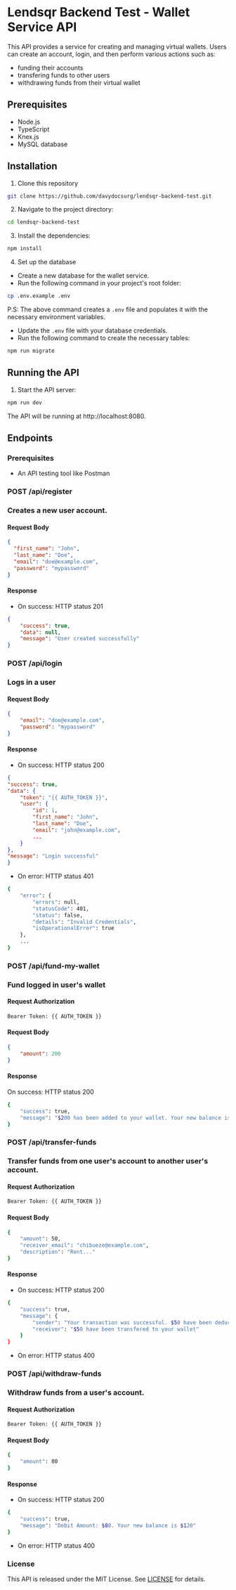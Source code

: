 # Lendsqr Backend Test - Wallet Service API

This API provides a service for creating and managing virtual wallets. Users can create an account, login, and then perform various actions such as:

-   funding their accounts
-   transfering funds to other users
-   withdrawing funds from their virtual wallet

## Prerequisites

-   Node.js
-   TypeScript
-   Knex.js
-   MySQL database

## Installation

1. Clone this repository

```bash
git clone https://github.com/davydocsurg/lendsqr-backend-test.git
```

2. Navigate to the project directory:

```bash
cd lendsqr-backend-test
```

3. Install the dependencies:

```bash
npm install
```

4. Set up the database

-   Create a new database for the wallet service.
-   Run the following command in your project's root folder:

```bash
cp .env.example .env
```

P.S: The above command creates a `.env` file and populates it with the necessary environment variables.

-   Update the `.env` file with your database credentials.
-   Run the following command to create the necessary tables:

```bash
npm run migrate
```

## Running the API

1. Start the API server:

```bash
npm run dev
```

The API will be running at http://localhost:8080.

## Endpoints

### Prerequisites

-   An API testing tool like Postman

### POST /api/register

### Creates a new user account.

#### Request Body

```JSON
{
  "first_name": "John",
  "last_name": "Doe",
  "email": "doe@example.com",
  "password": "mypassword"
}
```

#### Response

-   On success: HTTP status 201

```JSON
{
    "success": true,
    "data": null,
    "message": "User created successfully"
}
```

### POST /api/login

### Logs in a user

#### Request Body

```JSON
{
    "email": "doe@example.com",
    "password": "mypassword"
}
```

#### Response

-   On success: HTTP status 200

```JSON
{
"success": true,
"data": {
    "token": "{{ AUTH_TOKEN }}",
    "user": {
        "id": 1,
        "first_name": "John",
        "last_name": "Doe",
        "email": "john@example.com",
        ...
    }
},
"message": "Login successful"
}
```

-   On error: HTTP status 401

```bash
{
    "error": {
        "errors": null,
        "statusCode": 401,
        "status": false,
        "details": "Invalid Credentials",
        "isOperationalError": true
    },
    ...
}
```

### POST /api/fund-my-wallet

### Fund logged in user's wallet

#### Request Authorization

```bash
Bearer Token: {{ AUTH_TOKEN }}
```

#### Request Body

```JSON
{
    "amount": 200
}
```

#### Response

On success: HTTP status 200

```bash
{
    "success": true,
    "message": "$200 has been added to your wallet. Your new balance is: $200"
}
```

### POST /api/transfer-funds

### Transfer funds from one user's account to another user's account.

#### Request Authorization

```bash
Bearer Token: {{ AUTH_TOKEN }}
```

#### Request Body

```bash
{
    "amount": 50,
    "receiver_email": "chibueze@example.com",
    "description": "Rent..."
}
```

#### Response

-   On success: HTTP status 200

```bash
{
    "success": true,
    "message": {
        "sender": "Your transaction was successful. $50 have been deducted from your wallet",
        "receiver": "$50 have been transfered to your wallet"
    }
}
```

-   On error: HTTP status 400

### POST /api/withdraw-funds

### Withdraw funds from a user's account.

#### Request Authorization

```bash
Bearer Token: {{ AUTH_TOKEN }}
```

#### Request Body

```bash
{
    "amount": 80
}
```

#### Response

-   On success: HTTP status 200

```bash
{
    "success": true,
    "message": "Debit Amount: $80. Your new balance is $120"
}
```

-   On error: HTTP status 400

### License

This API is released under the MIT License. See [LICENSE](https://chibueze.me) for details.
